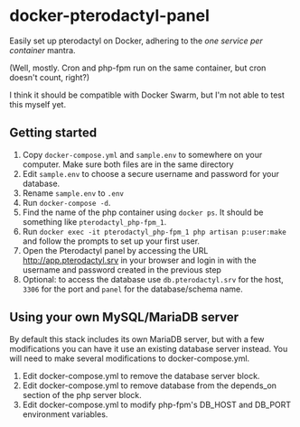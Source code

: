 # docker-pterodactyl-panel

Easily set up pterodactyl on Docker, adhering to the *one service per container* mantra.

(Well, mostly. Cron and php-fpm run on the same container, but cron doesn't count, right?)

I think it should be compatible with Docker Swarm, but I'm not able to test this myself yet.

## Getting started

1. Copy `docker-compose.yml` and `sample.env` to somewhere on your computer. 
Make sure both files are in the same directory
2. Edit `sample.env` to choose a secure username and password for your database.
3. Rename `sample.env` to `.env`
4. Run `docker-compose -d`.
5. Find the name of the php container using `docker ps`. It should be something like `pterodactyl_php-fpm_1`.
6. Run `docker exec -it pterodactyl_php-fpm_1 php artisan p:user:make` and follow the prompts to set up your first user.
7. Open the Pterodactyl panel by accessing the URL http://app.pterodactyl.srv in your browser and login in with the username and password created in the previous step
8. Optional: to access the database use `db.pterodactyl.srv` for the host, `3306` for the port and `panel` for the database/schema name. 

## Using your own MySQL/MariaDB server

By default this stack includes its own MariaDB server, but with a few modifications you can have it use an existing database server instead. You will need to make several modifications to docker-compose.yml.

1. Edit docker-compose.yml to remove the database server block.
2. Edit docker-compose.yml to remove database from the depends_on section of the php server block.
3. Edit docker-compose.yml to modify php-fpm's DB_HOST and DB_PORT environment variables.
